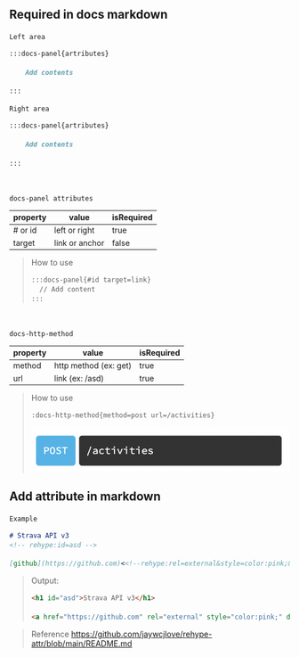
## Required in docs markdown
`Left area`
``` markdown
:::docs-panel{artributes}

    Add contents

:::
```

`Right area`
``` markdown
:::docs-panel{artributes}

    Add contents
    
:::
```

<br>

`docs-panel attributes`

| property | value | isRequired |   
| -------- | ----- | ---------- |   
| # or id  | left or right | true |
| target   | link or anchor | false |

> How to use   
> ```markdown
> :::docs-panel{#id target=link}
>   // Add content
> :::
> ```

<br>

`docs-http-method`

| property | value | isRequired |   
| -------- | ----- | ---------- |   
| method  | http method (ex: get) | true |
| url   | link (ex: /asd) | true |

> How to use
> ```markdown
> :docs-http-method{method=post url=/activities}
> ```
> ![http-method-image](../images/docs_http_method.png)


## Add attribute in markdown

`Example`
``` markdown
# Strava API v3
<!-- rehype:id=asd -->

[github](https://github.com)<<!--rehype:rel=external&style=color:pink;&data-name=kenny-->
```

> Output:
> ``` html
> <h1 id="asd">Strava API v3</h1>
>  
> <a href="https://github.com" rel="external" style="color:pink;" data-name="kenny">github</a>
> ```

> Reference
> https://github.com/jaywcjlove/rehype-attr/blob/main/README.md